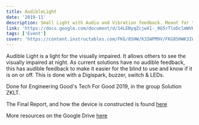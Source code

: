 ```yaml
---
title: AudibleLight
date: '2019-11'
description: Small Light with Audio and Vibration feedback. Meant for the visually impaired to make them visible in the dark 
link: 'https://docs.google.com/document/d/14LENyqZcjwX1-_9G5rTloDclmWVKZVJ9ZInDO6LJiak/edit?usp=sharing'
tags: ['Event']
cover: 'https://content.instructables.com/FKG/8SHW/K3IWPM9V/FKG8SHWK3IWPM9V.jpg?auto=webp&frame=1&width=1024&height=1024&fit=bounds&md=bc68e0e86432c6cd5c51e18a9c8374f4'
---
```


Audible Light is a light for the visually impaired. It allows others to see the visually impaired at night.
As current solutions have no audible feedback, this has audible feedback to make it easier for the blind to use and know if it is on or off. 
This is done with a Digispark, buzzer, switch & LEDs.

Done for Engineering Good's Tech For Good 2019, in the group Solution ZKLT.

The Final Report, and how the device is constructed is found [here](https://docs.google.com/document/d/14LENyqZcjwX1-_9G5rTloDclmWVKZVJ9ZInDO6LJiak/edit?usp=sharing)

More resources on the Google Drive [here](https://drive.google.com/open?id=1-07qpJ3eFKzLn_hkdjG0AfTLjt8JME7L)
